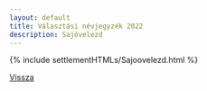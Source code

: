 ```yaml
---
layout: default
title: Választási névjegyzék 2022
description: Sajóvelezd
---
```


{% include settlementHTMLs/Sajoovelezd.html %}

[Vissza](../)
